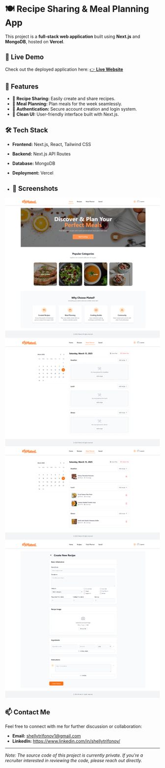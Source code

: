 # 🍽️ Recipe Sharing & Meal Planning App

This project is a **full-stack web application** built using **Next.js** and **MongoDB**, hosted on **Vercel**.

## 🔗 Live Demo
Check out the deployed application here:
[👉 **Live Website**](https://plated-ten.vercel.app/)

## 🚀 Features
- 🍲 **Recipe Sharing:** Easily create and share recipes.
- 📅 **Meal Planning:** Plan meals for the week seamlessly.
- 🔐 **Authentication:** Secure account creation and login system.
- 🎨 **Clean UI:** User-friendly interface built with Next.js.

## 🛠️ Tech Stack
- **Frontend:** Next.js, React, Tailwind CSS
- **Backend:** Next.js API Routes
- **Database:** MongoDB
- **Deployment:** Vercel

- ## 📸 Screenshots
![Screenshot](https://github.com/shellytr/recipe-sharing-meal-planning-app/blob/main/plated-ten.vercel.app_meal-planner%20(1).png?raw=true)
![Screenshot](https://github.com/shellytr/recipe-sharing-meal-planning-app/blob/main/plated-ten.vercel.app_meal-planner.png?raw=true)
![Screenshot](https://github.com/shellytr/recipe-sharing-meal-planning-app/blob/main/plated-ten.vercel.app_meal-planner%20(2).png?raw=true)
![Screenshot](https://github.com/shellytr/recipe-sharing-meal-planning-app/blob/main/plated-ten.vercel.app_recipes_recipes-creator.png?raw=true)

## 📫 Contact Me
Feel free to connect with me for further discussion or collaboration:
- **Email:** shellytrifonov1@gmail.com
- **LinkedIn:** https://www.linkedin.com/in/shellytrifonov/

---

*Note: The source code of this project is currently private. If you're a recruiter interested in reviewing the code, please reach out directly.*
